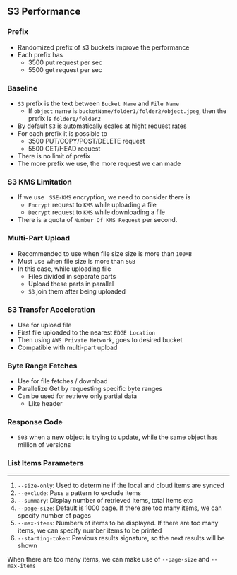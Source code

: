 ## S3 Performance

### Prefix

- Randomized prefix of s3 buckets improve the performance
- Each prefix has
  - 3500 put request per sec
  - 5500 get request per sec

### Baseline

- `S3` prefix is the text between `Bucket Name` and `File Name`
  - If `object` name is `bucketName/folder1/folder2/object.jpeg`, then the prefix is `folder1/folder2`
- By default `S3` is automatically scales at hight request rates
- For each prefix it is possible to
  - 3500 PUT/COPY/POST/DELETE request
  - 5500 GET/HEAD request
- There is no limit of prefix
- The more prefix we use, the more request we can made

### S3 KMS Limitation

- If we use ` SSE-KMS` encryption, we need to consider there is
  - `Encrypt` request to `KMS` while uploading a file
  - `Decrypt` request to `KMS` while downloading a file
- There is a quota of `Number Of KMS Request` per second.

### Multi-Part Upload

- Recommended to use when file size size is more than `100MB`
- Must use when file size is more than `5GB`
- In this case, while uploading file
  - Files divided in separate parts
  - Upload these parts in parallel
  - `S3` join them after being uploaded

### S3 Transfer Acceleration

- Use for upload file
- First file uploaded to the nearest `EDGE Location`
- Then using `AWS Private Network`, goes to desired bucket
- Compatible with multi-part upload

### Byte Range Fetches

- Use for file fetches / download
- Parallelize Get by requesting specific byte ranges
- Can be used for retrieve only partial data
  - Like header

### Response Code

- `503` when a new object is trying to update, while the same object has million of versions

### List Items Parameters

---

1. `--size-only`: Used to determine if the local and cloud items are synced
2. `--exclude`: Pass a pattern to exclude items
3. `--summary`: Display number of retrieved items, total items etc
4. `--page-size`: Default is 1000 page. If there are too many items, we can specify number of pages
5. `--max-items`: Numbers of items to be displayed. If there are too many items, we can specify number items to be printed
6. `--starting-token`: Previous results signature, so the next results will be shown

When there are too many items, we can make use of `--page-size` and `--max-items`

